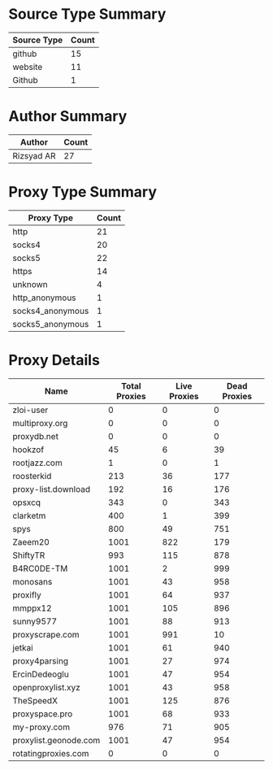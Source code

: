 # Source Type Summary

| Source Type | Count |
|-------------|-------|
| github | 15 |
| website | 11 |
| Github | 1 |


# Author Summary

| Author | Count |
|--------|-------|
| Rizsyad AR | 27 |


# Proxy Type Summary

| Proxy Type | Count |
|------------|-------|
| http | 21 |
| socks4 | 20 |
| socks5 | 22 |
| https | 14 |
| unknown | 4 |
| http_anonymous | 1 |
| socks4_anonymous | 1 |
| socks5_anonymous | 1 |


# Proxy Details

| Name | Total Proxies | Live Proxies | Dead Proxies |
|------|---------------|--------------|---------------|
| zloi-user | 0 | 0 | 0 |
| multiproxy.org | 0 | 0 | 0 |
| proxydb.net | 0 | 0 | 0 |
| hookzof | 45 | 6 | 39 |
| rootjazz.com | 1 | 0 | 1 |
| roosterkid | 213 | 36 | 177 |
| proxy-list.download | 192 | 16 | 176 |
| opsxcq | 343 | 0 | 343 |
| clarketm | 400 | 1 | 399 |
| spys | 800 | 49 | 751 |
| Zaeem20 | 1001 | 822 | 179 |
| ShiftyTR | 993 | 115 | 878 |
| B4RC0DE-TM | 1001 | 2 | 999 |
| monosans | 1001 | 43 | 958 |
| proxifly | 1001 | 64 | 937 |
| mmppx12 | 1001 | 105 | 896 |
| sunny9577 | 1001 | 88 | 913 |
| proxyscrape.com | 1001 | 991 | 10 |
| jetkai | 1001 | 61 | 940 |
| proxy4parsing | 1001 | 27 | 974 |
| ErcinDedeoglu | 1001 | 47 | 954 |
| openproxylist.xyz | 1001 | 43 | 958 |
| TheSpeedX | 1001 | 125 | 876 |
| proxyspace.pro | 1001 | 68 | 933 |
| my-proxy.com | 976 | 71 | 905 |
| proxylist.geonode.com | 1001 | 47 | 954 |
| rotatingproxies.com | 0 | 0 | 0 |
